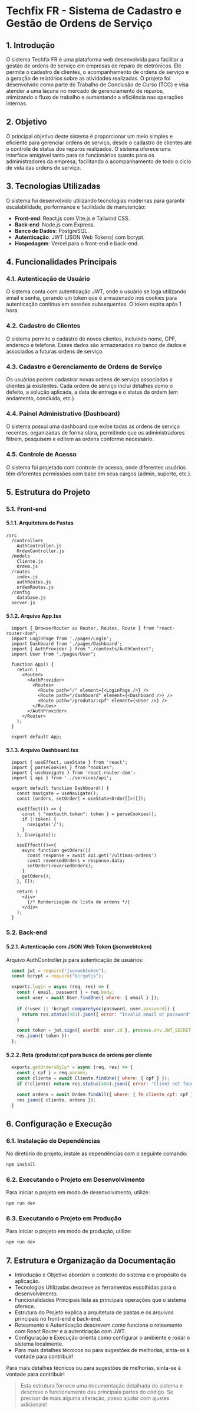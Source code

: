 # Techfix FR - Sistema de Cadastro e Gestão de Ordens de Serviço

## 1. Introdução

O sistema Techfix FR é uma plataforma web desenvolvida para facilitar a gestão de ordens de serviço em empresas de reparo de eletrônicos. Ele permite o cadastro de clientes, o acompanhamento de ordens de serviço e a geração de relatórios sobre as atividades realizadas. O projeto foi desenvolvido como parte do Trabalho de Conclusão de Curso (TCC) e visa atender a uma lacuna no mercado de gerenciamento de reparos, otimizando o fluxo de trabalho e aumentando a eficiência nas operações internas.

## 2. Objetivo

O principal objetivo deste sistema é proporcionar um meio simples e eficiente para gerenciar ordens de serviço, desde o cadastro de clientes até o controle de status dos reparos realizados. O sistema oferece uma interface amigável tanto para os funcionários quanto para os administradores da empresa, facilitando o acompanhamento de todo o ciclo de vida das ordens de serviço.

## 3. Tecnologias Utilizadas

O sistema foi desenvolvido utilizando tecnologias modernas para garantir escalabilidade, performance e facilidade de manutenção:

- **Front-end**: React.js com Vite.js e Tailwind CSS.
- **Back-end**: Node.js com Express.
- **Banco de Dados**: PostgreSQL.
- **Autenticação**: JWT (JSON Web Tokens) com bcrypt.
- **Hospedagem**: Vercel para o front-end e back-end.

## 4. Funcionalidades Principais

### 4.1. Autenticação de Usuário
O sistema conta com autenticação JWT, onde o usuário se loga utilizando email e senha, gerando um token que é armazenado nos cookies para autenticação contínua em sessões subsequentes. O token expira após 1 hora.

### 4.2. Cadastro de Clientes
O sistema permite o cadastro de novos clientes, incluindo nome, CPF, endereço e telefone. Esses dados são armazenados no banco de dados e associados a futuras ordens de serviço.

### 4.3. Cadastro e Gerenciamento de Ordens de Serviço
Os usuários podem cadastrar novas ordens de serviço associadas a clientes já existentes. Cada ordem de serviço inclui detalhes como o defeito, a solução aplicada, a data de entrega e o status da ordem (em andamento, concluída, etc.).

### 4.4. Painel Administrativo (Dashboard)
O sistema possui uma dashboard que exibe todas as ordens de serviço recentes, organizadas de forma clara, permitindo que os administradores filtrem, pesquisem e editem as ordens conforme necessário.

### 4.5. Controle de Acesso
O sistema foi projetado com controle de acesso, onde diferentes usuários têm diferentes permissões com base em seus cargos (admin, suporte, etc.).

## 5. Estrutura do Projeto

### 5.1. Front-end

#### 5.1.1. Arquitetura de Pastas
```plaintext
/src
  /controllers
    AuthController.js
    OrdemController.js
  /models
    Cliente.js
    Ordem.js
  /routes
    index.js
    authRoutes.js
    ordemRoutes.js
  /config
    database.js
  server.js
```
#### 5.1.2. Arquivo App.tsx
```tsx
  import { BrowserRouter as Router, Routes, Route } from "react-router-dom"; 
  import LoginPage from './pages/Login';
  import Dashboard from './pages/Dashboard';
  import { AuthProvider } from "./contexts/AuthContext";
  import User from "./pages/User";

  function App() {
    return (
      <Router>
        <AuthProvider>
          <Routes>
            <Route path="/" element={<LoginPage />} />
            <Route path="/dashboard" element={<Dashboard />} />
            <Route path="/produto/:cpf" element={<User />} />
          </Routes>
        </AuthProvider>
      </Router>
    );
  }

  export default App;

```

#### 5.1.3. Arquivo Dashboard.tsx
```tsx
  import { useEffect, useState } from 'react';
  import { parseCookies } from "nookies";
  import { useNavigate } from 'react-router-dom';
  import { api } from '../services/api';

  export default function Dashboard() {
    const navigate = useNavigate();
    const [orders, setOrder] = useState<Order[]>([]);

    useEffect(() => {
      const { "nextauth.token": token } = parseCookies();
      if (!token) {
        navigate('/');
      }
    }, [navigate]);

    useEffect(()=>{
      async function getOders(){
        const response = await api.get('/ultimas-ordens')
        const reversedOrders = response.data;
        setOrder(reversedOrders);
      }
      getOders();
    }, []);

    return (
      <div>
        {/* Renderização da lista de ordens */}
      </div>
    );
  }

```

### 5.2. Back-end

#### 5.2.1. Autenticação com JSON Web Token (jsonwebtoken)
Arquivo AuthController.js para autenticação de usuários:
```js
  const jwt = require("jsonwebtoken");
  const bcrypt = require("bcryptjs");

  exports.login = async (req, res) => {
    const { email, password } = req.body;
    const user = await User.findOne({ where: { email } });
    
    if (!user || !bcrypt.compareSync(password, user.password)) {
      return res.status(401).json({ error: "Invalid email or password" });
    }

    const token = jwt.sign({ userId: user.id }, process.env.JWT_SECRET, { expiresIn: '1h' });
    res.json({ token });
  };

```
#### 5.2.2. Rota /produto/:cpf para busca de ordens por cliente
```js
  exports.getOrdersByCpf = async (req, res) => {
    const { cpf } = req.params;
    const cliente = await Cliente.findOne({ where: { cpf } });
    if (!cliente) return res.status(404).json({ error: "Client not found" });

    const ordens = await Ordem.findAll({ where: { fk_cliente_cpf: cpf } });
    res.json({ cliente, ordens });
  }
```

## 6. Configuração e Execução
### 6.1. Instalação de Dependências
No diretório do projeto, instale as dependências com o seguinte comando:
```bash
npm install
```

### 6.2. Executando o Projeto em Desenvolvimento
Para iniciar o projeto em modo de desenvolvimento, utilize:
```bash
npm run dev
```

### 6.3. Executando o Projeto em Produção
Para iniciar o projeto em modo de produção, utilize:
```bash
npm run dev
```
## 7. Estrutura e Organização da Documentação
* Introdução e Objetivo abordam o contexto do sistema e o propósito da aplicação.
* Tecnologias Utilizadas descreve as ferramentas escolhidas para o desenvolvimento.
* Funcionalidades Principais lista as principais operações que o sistema oferece.
* Estrutura do Projeto explica a arquitetura de pastas e os arquivos principais no front-end e back-end.
* Roteamento e Autenticação descrevem como funciona o roteamento com React Router e a autenticação com JWT.
* Configuração e Execução orienta como configurar o ambiente e rodar o sistema localmente.
* Para mais detalhes técnicos ou para sugestões de melhorias, sinta-se à vontade para contribuir!


Para mais detalhes técnicos ou para sugestões de melhorias, sinta-se à vontade para contribuir!
> Esta estrutura fornece uma documentação detalhada do sistema e descreve o funcionamento das principais partes do código. Se precisar de mais alguma alteração, posso ajudar com ajustes adicionais!